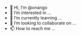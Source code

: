 - 👋 Hi, I’m @onango
- 👀 I’m interested in ...
- 🌱 I’m currently learning ...
- 💞️ I’m looking to collaborate on ...
- 📫 How to reach me ...

<!---
onango/onango is a ✨ special ✨ repository because its `README.md` (this file) appears on your GitHub profile.
You can click the Preview link to take a look at your changes.
--->
